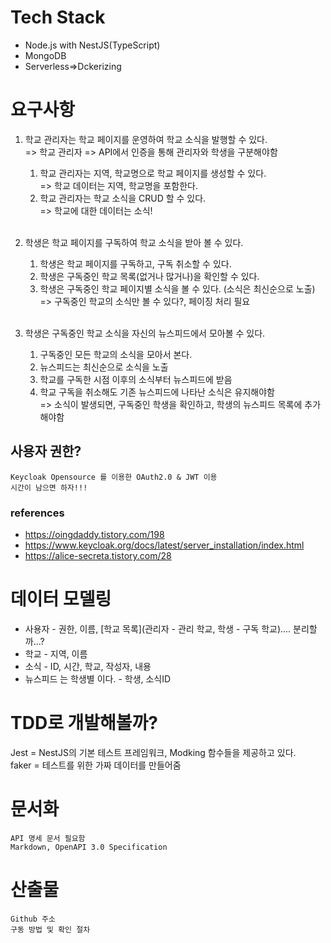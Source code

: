 # Tech Stack

- Node.js with NestJS(TypeScript)
- MongoDB
- Serverless=>Dckerizing


# 요구사항


1. 학교 관리자는 학교 페이지를 운영하여 학교 소식을 발행할 수 있다. <br>
    => 학교 관리자 => API에서 인증을 통해 관리자와 학생을 구분해야함
    1. 학교 관리자는 지역, 학교명으로 학교 페이지를 생성할 수 있다. <br>
    => 학교 데이터는 지역, 학교명을 포함한다.
    2. 학교 관리자는 학교 소식을 CRUD 할 수 있다. <br>
    => 학교에 대한 데이터는 소식! <br><br>

2. 학생은 학교 페이지를 구독하여 학교 소식을 받아 볼 수 있다.
    1. 학생은 학교 페이지를 구독하고, 구독 취소할 수 있다.
    2. 학생은 구독중인 학교 목록(없거나 많거나)을 확인할 수 있다. <br>
    3. 학생은 구독중인 학교 페이지별 소식을 볼 수 있다. (소식은 최신순으로 노출) <br>
    => 구독중인 학교의 소식만 볼 수 있다?, 페이징 처리 필요 <br><br>

3. 학생은 구독중인 학교 소식을 자신의 뉴스피드에서 모아볼 수 있다.
    1. 구독중인 모든 학교의 소식을 모아서 본다.
    2. 뉴스피드는 최신순으로 소식을 노출
    3. 학교를 구독한 시점 이후의 소식부터 뉴스피드에 받음
    4. 학교 구독을 취소해도 기존 뉴스피드에 나타난 소식은 유지해야함 <br>
    => 소식이 발생되면, 구독중인 학생을 확인하고, 학생의 뉴스피드 목록에 추가해야함

## 사용자 권한?

    Keycloak Opensource 를 이용한 OAuth2.0 & JWT 이용
    시간이 남으면 하자!!!
### references
- https://oingdaddy.tistory.com/198
- https://www.keycloak.org/docs/latest/server_installation/index.html
- https://alice-secreta.tistory.com/28


# 데이터 모델링

- 사용자 - 권한, 이름, [학교 목록](관리자 - 관리 학교, 학생 - 구독 학교).... 분리할까...? 
- 학교 - 지역, 이름
- 소식 - ID, 시간, 학교, 작성자, 내용
- 뉴스피드 는 학생별 이다. - 학생, 소식ID

# TDD로 개발해볼까?

Jest = NestJS의 기본 테스트 프레임워크, Modking 함수들을 제공하고 있다. <br>
faker = 테스트를 위한 가짜 데이터를 만들어줌


# 문서화

    API 명세 문서 필요함
    Markdown, OpenAPI 3.0 Specification


# 산출물

    Github 주소
    구동 방법 및 확인 절차